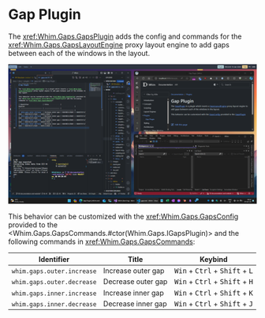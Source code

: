 # Gap Plugin

The <xref:Whim.Gaps.GapsPlugin> adds the config and commands for the <xref:Whim.Gaps.GapsLayoutEngine> proxy layout engine to add gaps between each of the windows in the layout.

![Gaps plugin demo](../../images/gaps-demo.png)

This behavior can be customized with the <xref:Whim.Gaps.GapsConfig> provided to the <Whim.Gaps.GapsCommands.#ctor(Whim.Gaps.IGapsPlugin)> and the following commands in <xref:Whim.Gaps.GapsCommands>:

| Identifier                 | Title              | Keybind                                                            |
| -------------------------- | ------------------ | ------------------------------------------------------------------ |
| `whim.gaps.outer.increase` | Increase outer gap | <kbd>Win</kbd> + <kbd>Ctrl</kbd> + <kbd>Shift</kbd> + <kbd>L</kbd> |
| `whim.gaps.outer.decrease` | Decrease outer gap | <kbd>Win</kbd> + <kbd>Ctrl</kbd> + <kbd>Shift</kbd> + <kbd>H</kbd> |
| `whim.gaps.inner.increase` | Increase inner gap | <kbd>Win</kbd> + <kbd>Ctrl</kbd> + <kbd>Shift</kbd> + <kbd>K</kbd> |
| `whim.gaps.inner.decrease` | Decrease inner gap | <kbd>Win</kbd> + <kbd>Ctrl</kbd> + <kbd>Shift</kbd> + <kbd>J</kbd> |
